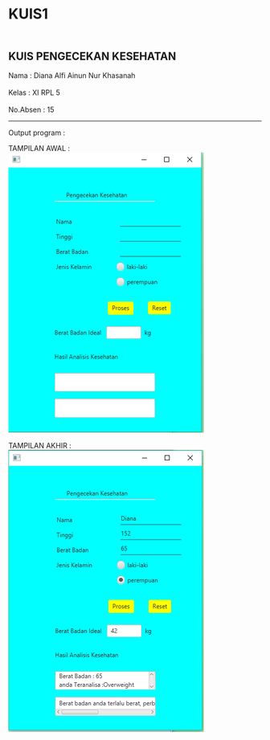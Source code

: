 # KUIS1

<br> KUIS PENGECEKAN KESEHATAN </br>
-----------------------------------------

Nama  : Diana Alfi Ainun Nur Khasanah<br><br>
Kelas : XI RPL 5<br><br>
No.Absen : 15

-----------------------------------------
Output program : 

TAMPILAN AWAL :
<br>
![alt text](https://github.com/diananur/KUIS1/blob/master/4.PNG)<br>

TAMPILAN AKHIR :
<br>
![alt text](https://github.com/diananur/KUIS1/blob/master/3.PNG)<br>
